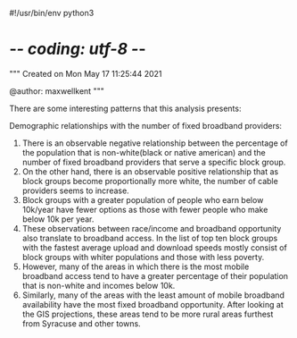 #!/usr/bin/env python3
# -*- coding: utf-8 -*-
"""
Created on Mon May 17 11:25:44 2021

@author: maxwellkent
"""

There are some interesting patterns that this analysis presents: 

Demographic relationships with the number of fixed broadband providers:
1. There is an observable negative relationship between the percentage of the population that is non-white(black or native american) and the number of fixed broadband providers that serve a specific block group. 
2. On the other hand, there is an observable positive relationship that as block groups become proportionally more white, the number of cable providers seems to increase. 
3. Block groups with a greater population of people who earn below 10k/year have fewer options as those with fewer people who make below 10k per year. 
4. These observations between race/income and broadband opportunity also translate to broadband access. In the list of top ten block groups with the fastest average upload and download speeds mostly consist of block groups with whiter populations and those with less poverty. 
5. However, many of the areas in which there is the most mobile broadband access tend to have a greater percentage of their population that is non-white and incomes below 10k. 
6. Similarly, many of the areas with the least amount of mobile broadband availability have the most fixed broadband opportunity. After looking at the GIS projections, these areas tend to be more rural areas furthest from Syracuse and other towns.

  
